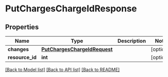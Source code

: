 # PutChargesChargeIdResponse

## Properties
Name | Type | Description | Notes
------------ | ------------- | ------------- | -------------
**changes** | [**PutChargesChargeIdRequest**](PutChargesChargeIdRequest.md) |  | [optional] 
**resource_id** | **int** |  | [optional] 

[[Back to Model list]](../README.md#documentation-for-models) [[Back to API list]](../README.md#documentation-for-api-endpoints) [[Back to README]](../README.md)

